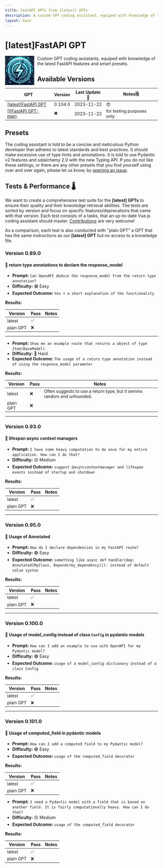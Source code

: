```yaml
---
title: FastAPI GPTs from [latest] GPTs
description: A custom GPT coding assistant, equiped with knowledge of the latest FastAPI features and smart presets.
layout: base
---
```

# [latest]FastAPI GPT

<img src="/assets/fastapi/logo_fastapigpt.png" width="96" alt="Icon of the FastAPI GPTs" style="float: left; margin-right: 10px;">
Custom GPT coding assistants, equiped with knowledge of the latest FastAPI features and smart presets. 

## Available Versions

| GPT | Version | Last Update📅 | Notes🗒️ |
|---|---|---|---|
| [[latest]FastAPI GPT](https://chat.openai.com/g/g-BhYCAfVXk-latest-fastapi-gpt) | 0.104.0 | 2023-11-22 | 😍 |
| [[l]FastAPI GPT- plain](https://chat.openai.com/g/g-UXYVWTbat-latest-fastapi-gpt-plain) | ✖️ | 2023-11-22 | for testing purposes only |

## Presets

The coding assistant is told to be a concise and meticulous Python developer that adheres to latest standards and best practices.
It should make excessive use of type hints and annotations. It is told to use Pydantic v2 features and sqlalchemy 2.0 with the new Typing API.
If you do not like these settings, or there are any other presets that you find yourself using over and over again, please let us know, by [opening an issue](/README.md#contribution-guidelines).

## Tests & Performance 🌡️

We want to create a comprehensive test suite for the **[latest] GPTs** to ensure their quality and their knwoledge retrieval abilities.
The tests are sorted by version and focus on specific features/deprecations that came with that version. Each test consists of a tasks, that an up-to-date Vue.js coding assistant should master. [Contributions](/README.md#contribution-guidelines) are very welcome!

As a comparison, each test is also conducted with "plain GPT" a GPT that has the same instructions as our **[latest] GPT** but no access to a knowledge file.

### Version 0.89.0

#### 🧪 return type annotations to declare the response_model

- **Prompt:** `Can OpenAPI deduce the response_model from the return type annotation?`
- **Difficulty:** 🟢 Easy
- **Expected Outcome:** `Yes + a short explanation of the functionality`

**Results:**

| Version | Pass | Notes |
|---|---|---|
| latest | ✅ |   |
| plain GPT | ❌ |   |

---
- **Prompt:** `Show me an example route that returns a object of type Item(BaseModel).`
- **Difficulty:** 🔴 Hard
- **Expected Outcome:** `The usage of a return type annotation instead of using the response_model parameter`

**Results:**

| Version | Pass | Notes |
|---|---|---|
| latest | ❌ | Often suggests to use a return type, but it semms random and unfounded.  |
| plain GPT | ❌ |   |

---
### Version 0.93.0

#### 🧪 lifespan async context managers

- **Prompt:** `I have some heavy computation to do once for my entire application. How can I do that?`
- **Difficulty:** 🟡 Medium
- **Expected Outcome:** `suggest @asynccontextmanager and lifespan events instead of startup and shutdown`

**Results:**

| Version | Pass | Notes |
|---|---|---|
| latest | ✅ |   |
| plain GPT | ❌ |   |

---

### Version 0.95.0

#### 🧪 Usage of Annotated

- **Prompt:** `How do I declare dependencies in my FastAPI route?`
- **Difficulty:** 🟢 Easy
- **Expected Outcome:** `something like async def handler(dep: Annotated[MyClass, Depends(my_dependency)]): instead of default value syntax`

**Results:**

| Version | Pass | Notes |
|---|---|---|
| latest | ✅ |   |
| plain GPT | ❌ |   |

---


### Version 0.100.0

#### 🧪 Usage of model_config instead of class `Config` in pydantic models

- **Prompt:** `How can I add an example to use with OpenAPI for my Pydantic model?`
- **Difficulty:** 🟢 Easy
- **Expected Outcome:** `usage of a model_config dictionary instead of a class Config`

**Results:**

| Version | Pass | Notes |
|---|---|---|
| latest | ✅ |   |
| plain GPT | ❌ |   |

---

### Version 0.101.0

#### 🧪 Usage of computed_field in pydantic models

- **Prompt:** `How can I add a computed field to my Pydantic model?`
- **Difficulty:** 🟢 Easy
- **Expected Outcome:** `usage of the computed_field decorator`

**Results:**

| Version | Pass | Notes |
|---|---|---|
| latest | ✅ |   |
| plain GPT | ❌ |   |


- **Prompt:** `I need a Pydantic model with a field that is based on another field. It is fairly computationally heavy. How can I do that?`
- **Difficulty:** 🟡 Medium
- **Expected Outcome:** `usage of the computed_field decorator`

**Results:**

| Version | Pass | Notes |
|---|---|---|
| latest | ✅ |   |
| plain GPT | ❌ |   |



